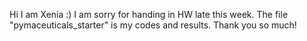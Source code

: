 Hi I am Xenia :)
I am sorry for handing in HW late this week. The file "pymaceuticals_starter" is my codes and results.
Thank you so much!
